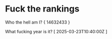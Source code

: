 # Fuck the rankings

Who the hell am I?
{ 14632433 }

What fucking year is it?
[ 2025-03-23T10:40:00Z ]
